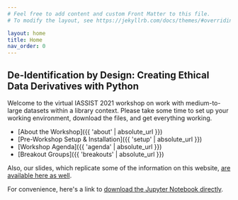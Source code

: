```yaml
---
# Feel free to add content and custom Front Matter to this file.
# To modify the layout, see https://jekyllrb.com/docs/themes/#overriding-theme-defaults

layout: home
title: Home
nav_order: 0
---
```


## De-Identification by Design: Creating Ethical Data Derivatives with Python

Welcome to the virtual IASSIST 2021 workshop on work with medium-to-large datasets within a library context. Please take some time to set up your working environment, download the files, and get everything working.

+ [About the Workshop]({{ 'about' | absolute_url }})
+ [Pre-Workshop Setup & Installation]({{ 'setup' | absolute_url }})
+ [Workshop Agenda]({{ 'agenda' | absolute_url }})
+ [Breakout Groups]({{ 'breakouts' | absolute_url }})

Also, our slides, which replicate some of the information on this website, [are available here as well](https://docs.google.com/presentation/d/e/2PACX-1vRN-Q2RKW28NrnxUHk23E9jGNxfMbkBiFCed2J6_G5yh6sK_TRgj2Nja3ucdQgwgSaj7Xlq7IjE8r7A/pub?start=false&loop=false&delayms=3000).

For convenience, here's a link to [download the Jupyter Notebook directly](https://nyu.box.com/s/0y9mvslw5n0juj0aj4tk2m14dgh4fldu).
